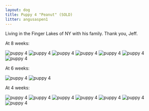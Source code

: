 ```yaml
---
layout: dog
title: Puppy 4 "Peanut" (SOLD)
litter: angusaspen1
---
```


Living in the Finger Lakes of NY with his family. Thank you, Jeff.

At 8 weeks:

![puppy 4](http://farm6.staticflickr.com/5595/15312920981_848b01e6b0_z_d.jpg)
![puppy 4](http://farm4.staticflickr.com/3857/15312924151_93584bac50_z_d.jpg)
![puppy 4](http://farm6.staticflickr.com/5553/15129546557_da32bef75f_z_d.jpg)
![puppy 4](http://farm4.staticflickr.com/3881/15129507888_89b3c787c4_z_d.jpg)
![puppy 4](http://farm4.staticflickr.com/3892/15129551277_754342b2d7_z_d.jpg)
![puppy 4](http://farm4.staticflickr.com/3917/15316098015_3f8777aefc_z_d.jpg)
![puppy 4](http://farm4.staticflickr.com/3907/15129516958_6fa61bdfe0_z_d.jpg)

At 6 weeks:

![puppy 4](http://farm6.staticflickr.com/5589/15120117436_89c40d1d8c_z_d.jpg)
![puppy 4](http://farm6.staticflickr.com/5559/15142737222_270a42d583_z_d.jpg)

At 4 weeks:

![puppy 4](http://farm4.staticflickr.com/3911/14798567878_bf09ef1573_z_d.jpg)
![puppy 4](http://farm6.staticflickr.com/5573/14798450200_7073f390d2_z_d.jpg)
![puppy 4](http://farm6.staticflickr.com/5557/14982023941_094f3191b1_z_d.jpg)
![puppy 4](http://farm4.staticflickr.com/3890/14798591397_3779f83726_z_d.jpg)
![puppy 4](http://farm6.staticflickr.com/5558/14962157016_3863e1dba1_z_d.jpg)
![puppy 4](http://farm4.staticflickr.com/3879/14982060201_dbd19416b2_z_d.jpg)
![puppy 4](http://farm6.staticflickr.com/5571/14962108876_792082d0f3_z_d.jpg)
